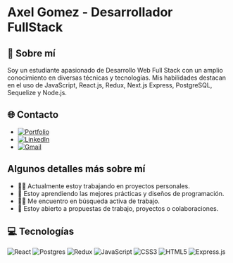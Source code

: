 # Axel Gomez - Desarrollador FullStack

## 🚀 Sobre mí
Soy un estudiante apasionado de Desarrollo Web Full Stack con un amplio conocimiento en diversas técnicas y tecnologías. Mis habilidades destacan en el uso de JavaScript, React.js, Redux, Next.js Express, PostgreSQL, Sequelize y Node.js.

## 🌐 Contacto
- [![Portfolio](https://img.shields.io/badge/my_portfolio-000?style=for-the-badge&logo=ko-fi&logoColor=white)](https://axelgomez.vercel.app/)
- [![LinkedIn](https://img.shields.io/badge/linkedin-0A66C2?style=for-the-badge&logo=linkedin&logoColor=white)](https://www.linkedin.com/in/axel-gomez-sosa/)
- [![Gmail](https://img.shields.io/badge/Gmail-D14836?style=for-the-badge&logo=gmail&logoColor=white)](mailto:axelgo.sosa@gmail.com)

## Algunos detalles más sobre mí
- 👩‍💻 Actualmente estoy trabajando en proyectos personales.
- 🧠 Estoy aprendiendo las mejores prácticas y diseños de programación.
- 👯‍♀️ Me encuentro en búsqueda activa de trabajo.
- 🤔 Estoy abierto a propuestas de trabajo, proyectos o colaboraciones.

## 💻 Tecnologías
![React](https://img.shields.io/badge/react-%2320232a.svg?style=for-the-badge&logo=react&logoColor=%2361DAFB) ![Postgres](https://img.shields.io/badge/postgres-%23316192.svg?style=for-the-badge&logo=postgresql&logoColor=white) ![Redux](https://img.shields.io/badge/redux-%23593d88.svg?style=for-the-badge&logo=redux&logoColor=white) ![JavaScript](https://img.shields.io/badge/javascript-%23323330.svg?style=for-the-badge&logo=javascript&logoColor=%23F7DF1E) ![CSS3](https://img.shields.io/badge/css3-%231572B6.svg?style=for-the-badge&logo=css3&logoColor=white) ![HTML5](https://img.shields.io/badge/html5-%23E34F26.svg?style=for-the-badge&logo=html5&logoColor=white) ![Express.js](https://img.shields.io/badge/express.js-%23404d59.svg?style=for-the-badge&logo=express&logoColor=%2361DAFB)
